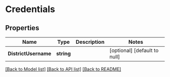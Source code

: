 # Credentials

## Properties
Name | Type | Description | Notes
------------ | ------------- | ------------- | -------------
**DistrictUsername** | **string** |  | [optional] [default to null]

[[Back to Model list]](../README.md#documentation-for-models) [[Back to API list]](../README.md#documentation-for-api-endpoints) [[Back to README]](../README.md)


